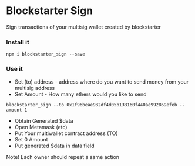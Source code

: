 # Blockstarter Sign

Sign transactions of your multisig wallet created by blockstarter 

### Install it

```
npm i blockstarter_sign --save
```


### Use it


* Set (to) address - address where do you want to send money from your multisig address
* Set Amount - How many ethers would you like to send

```
blockstarter_sign --to 0x1f96beae932df4d05b133160f440ae992869efeb --amount 1
```

* Obtain Generated $data 
* Open Metamask (etc)
* Put Your multiwallet contract address (TO)
* Set 0 Amount
* Put generated $data in data field

Note! Each owner should repeat a same action

